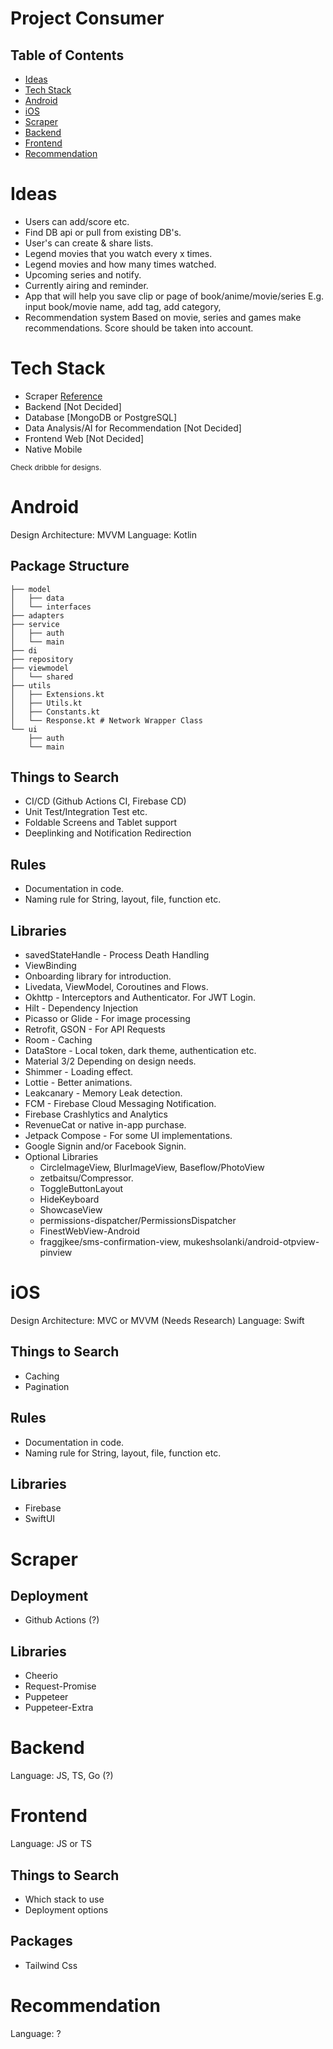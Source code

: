 # Project Consumer

## Table of Contents
- [Ideas](#Ideas)
- [Tech Stack](#Tech-Stack)
- [Android](#Android)
- [iOS](#iOS)
- [Scraper](#Scraper)
- [Backend](#Backend)
- [Frontend](#Frontend)
- [Recommendation](#Recommendation)

# Ideas
- Users can add/score etc.
- Find DB api or pull from existing DB's.
- User's can create & share lists.
- Legend movies that you watch every x times.
- Legend movies and how many times watched.
- Upcoming series and notify.
- Currently airing and reminder.
- App that will help you save clip or page of book/anime/movie/series
  E.g. input book/movie name, add tag, add category, 
- Recommendation system
  Based on movie, series and games make recommendations. Score should be taken into account.

# Tech Stack
- Scraper [Reference](https://github.com/MrNtlu/Asset-Scraper)
- Backend [Not Decided]
- Database [MongoDB or PostgreSQL]
- Data Analysis/AI for Recommendation [Not Decided]
- Frontend Web [Not Decided]
- Native Mobile

<sub>Check dribble for designs.</sup>

# Android

Design Architecture: MVVM
Language: Kotlin
## Package Structure
```
├── model
│   ├── data
│   └── interfaces
├── adapters
├── service
│   ├── auth
│   └── main
├── di
├── repository
├── viewmodel
│   └── shared
├── utils
│   ├── Extensions.kt
│   ├── Utils.kt
│   ├── Constants.kt
│   └── Response.kt # Network Wrapper Class
└── ui
    ├── auth
    └── main
```

## Things to Search
- CI/CD (Github Actions CI, Firebase CD)
- Unit Test/Integration Test etc.
- Foldable Screens and Tablet support
- Deeplinking and Notification Redirection

## Rules
- Documentation in code.
- Naming rule for String, layout, file, function etc.

## Libraries
- savedStateHandle - Process Death Handling
- ViewBinding
- Onboarding library for introduction.
- Livedata, ViewModel, Coroutines and Flows.
- Okhttp - Interceptors and Authenticator. For JWT Login.
- Hilt - Dependency Injection
- Picasso or Glide - For image processing
- Retrofit, GSON - For API Requests
- Room - Caching
- DataStore - Local token, dark theme, authentication etc.
- Material 3/2 Depending on design needs.
- Shimmer - Loading effect.
- Lottie - Better animations.
- Leakcanary - Memory Leak detection.
- FCM - Firebase Cloud Messaging Notification.
- Firebase Crashlytics and Analytics
- RevenueCat or native in-app purchase.
- Jetpack Compose - For some UI implementations.
- Google Signin and/or Facebook Signin.
- Optional Libraries
    - CircleImageView, BlurImageView, Baseflow/PhotoView
    - zetbaitsu/Compressor.
    - ToggleButtonLayout
    - HideKeyboard
    - ShowcaseView
    - permissions-dispatcher/PermissionsDispatcher
    - FinestWebView-Android
    - fraggjkee/sms-confirmation-view, mukeshsolanki/android-otpview-pinview

# iOS

Design Architecture: MVC or MVVM (Needs Research)
Language: Swift

## Things to Search
- Caching
- Pagination

## Rules
- Documentation in code.
- Naming rule for String, layout, file, function etc.

## Libraries
- Firebase
- SwiftUI

# Scraper

## Deployment
- Github Actions (?)

## Libraries
- Cheerio
- Request-Promise
- Puppeteer
- Puppeteer-Extra 

# Backend

Language: JS, TS, Go (?)

# Frontend

Language: JS or TS

## Things to Search
- Which stack to use
- Deployment options

## Packages
- Tailwind Css

# Recommendation

Language: ?


